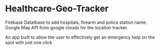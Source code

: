 # Healthcare-Geo-Tracker
Firebase Datatbase to add hospitals, firearm and police station name. 
Google Map API from google clouds for the location tracker. 

An app built to allow the user to effectively get an emergency help on the spot with just one click 
